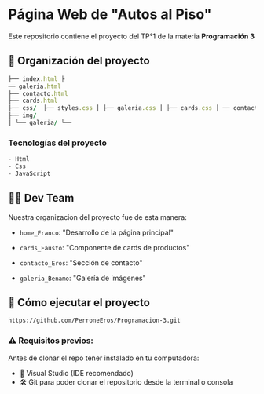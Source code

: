 # Página Web de "Autos al Piso"
Este repositorio contiene el proyecto del TP°1 de la materia **Programación 3**


## 🧠 Organización del proyecto
```ruby
├── index.html ├
── galeria.html
├── contacto.html
├── cards.html
├── css/  ├── styles.css │ ├── galeria.css │ ├── cards.css │ ── contacto.css
├── img/
│ └── galeria/ └──
```

### Tecnologías del proyecto

```js
- Html
- Css 
- JavaScript
```


## 👨‍💻 Dev Team
Nuestra organizacion del proyecto fue de esta manera:

- ``home_Franco``: "Desarrollo de la página principal"

- `cards_Fausto`: "Componente de cards de productos"

- ``contacto_Eros``: "Sección de contacto"

- `galeria_Benamo`: "Galería de imágenes"

## 🚀 Cómo ejecutar el proyecto

```bash
https://github.com/PerroneEros/Programacion-3.git
```
### ⚠️ Requisitos previos:

Antes de clonar el repo tener instalado en tu computadora:

- 👾 Visual Studio (IDE recomendado)
- 🛠️ Git para poder clonar el repositorio desde la terminal o consola
